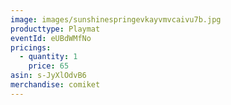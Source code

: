 ```yaml
---
image: images/sunshinespringevkayvmvcaivu7b.jpg
producttype: Playmat
eventId: eUBdWMfNo
pricings:
  - quantity: 1
    price: 65
asin: s-JyXlOdvB6
merchandise: comiket
---
```

